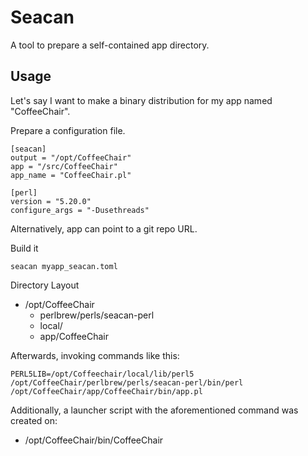 # Seacan

A tool to prepare a self-contained app directory.

## Usage

Let's say I want to make a binary distribution for my app named "CoffeeChair".

Prepare a configuration file.

```
[seacan]
output = "/opt/CoffeeChair"
app = "/src/CoffeeChair"
app_name = "CoffeeChair.pl"

[perl]
version = "5.20.0"
configure_args = "-Dusethreads"

```

Alternatively, app can point to a git repo URL.


Build it

    seacan myapp_seacan.toml

Directory Layout

- /opt/CoffeeChair
  - perlbrew/perls/seacan-perl
  - local/
  - app/CoffeeChair

Afterwards, invoking commands like this:

    PERL5LIB=/opt/Coffeechair/local/lib/perl5 /opt/CoffeeChair/perlbrew/perls/seacan-perl/bin/perl /opt/CoffeeChair/app/CoffeeChair/bin/app.pl

Additionally, a launcher script with the aforementioned command was created on:
 - /opt/CoffeeChair/bin/CoffeeChair
